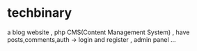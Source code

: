 # techbinary
a blog website , php CMS(Content Management System) , have posts,comments,auth -> login and register , admin panel ...
